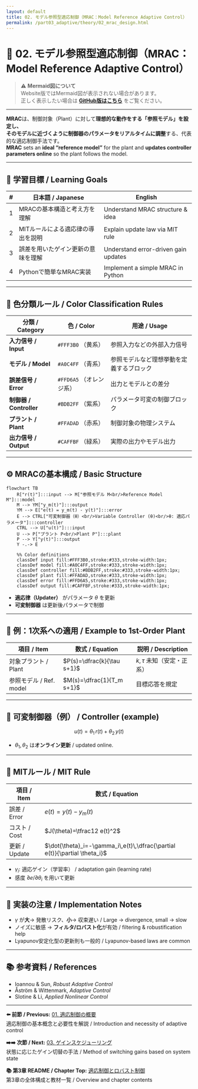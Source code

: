 ```yaml
---
layout: default
title: 02. モデル参照型適応制御（MRAC：Model Reference Adaptive Control）
permalink: /part03_adaptive/theory/02_mrac_design.html
---
```


# 🎯 02. モデル参照型適応制御（MRAC：Model Reference Adaptive Control）

> ⚠️ **Mermaid図について**  
> Website版ではMermaid図が表示されない場合があります。  
> 正しく表示したい場合は **[GitHub版はこちら](https://github.com/Samizo-AITL/EduController/blob/main/part03_adaptive/theory/02_mrac_design.md)** をご覧ください。

---

**MRAC**は、制御対象（Plant）に対して**理想的な動作をする「参照モデル」**を設定し、  
そのモデルに近づくように制御器のパラメータを**リアルタイムに調整**する、代表的な適応制御手法です。  
**MRAC** sets an **ideal “reference model”** for the plant and **updates controller parameters online** so the plant follows the model.

---

## 🎯 学習目標 / Learning Goals

| # | 日本語 / Japanese | English |
|---|-------------------|---------|
| 1 | MRACの基本構造と考え方を理解 | Understand MRAC structure & idea |
| 2 | MITルールによる適応律の導出を説明 | Explain update law via MIT rule |
| 3 | 誤差を用いたゲイン更新の意味を理解 | Understand error-driven gain updates |
| 4 | Pythonで簡単なMRAC実装 | Implement a simple MRAC in Python |

---

## 🎨 色分類ルール / Color Classification Rules

| 分類 / Category | 色 / Color | 用途 / Usage |
|-----------------|------------|--------------|
| **入力信号 / Input** | `#FFF3B0` （黄系） | 参照入力などの外部入力信号 |
| **モデル / Model** | `#A0C4FF` （青系） | 参照モデルなど理想挙動を定義するブロック |
| **誤差信号 / Error** | `#FFD6A5` （オレンジ系） | 出力とモデルとの差分 |
| **制御器 / Controller** | `#BDB2FF` （紫系） | パラメータ可変の制御ブロック |
| **プラント / Plant** | `#FFADAD` （赤系） | 制御対象の物理システム |
| **出力信号 / Output** | `#CAFFBF` （緑系） | 実際の出力やモデル出力 |

---

## ⚙️ MRACの基本構成 / Basic Structure

```mermaid
flowchart TB
    R["r(t)"]:::input --> M["参照モデル M<br/>Reference Model M"]:::model
    M --> YM["y_m(t)"]:::output
    YM --> E["e(t) = y_m(t) - y(t)"]:::error
    E --> CTRL["可変制御器（θ）<br/>Variable Controller (θ)<br/>θ: 適応パラメータ"]:::controller
    CTRL --> U["u(t)"]:::input
    U --> P["プラント P<br/>Plant P"]:::plant
    P --> Y["y(t)"]:::output
    Y -.-> E

    %% Color definitions
    classDef input fill:#FFF3B0,stroke:#333,stroke-width:1px;
    classDef model fill:#A0C4FF,stroke:#333,stroke-width:1px;
    classDef controller fill:#BDB2FF,stroke:#333,stroke-width:1px;
    classDef plant fill:#FFADAD,stroke:#333,stroke-width:1px;
    classDef error fill:#FFD6A5,stroke:#333,stroke-width:1px;
    classDef output fill:#CAFFBF,stroke:#333,stroke-width:1px;
```

- **適応律（Updater）** がパラメータ $\theta$ を更新  
- **可変制御器** は更新後パラメータで制御

---

## 📘 例：1次系への適用 / Example to 1st-Order Plant

| 項目 / Item | 数式 / Equation | 説明 / Description |
|---|---|---|
| 対象プラント / Plant | $P(s)=\dfrac{k}{\tau s+1}$ | $k,\tau$ 未知（安定・正系） |
| 参照モデル / Ref. model | $M(s)=\dfrac{1}{T_m s+1}$ | 目標応答を規定 |

---

## 🧠 可変制御器（例） / Controller (example)

$$
u(t)=\theta_1\,r(t)+\theta_2\,y(t)
$$

- $\theta_1,\theta_2$ は**オンライン更新** / updated online.

---

## 🔁 MITルール / MIT Rule

| 項目 / Item | 数式 / Equation |
|---|---|
| 誤差 / Error | $e(t)=y(t)-y_m(t)$ |
| コスト / Cost | $J(\theta)=\tfrac12 e(t)^2$ |
| 更新 / Update | $\dot{\theta}_i=-\gamma_i\,e(t)\,\dfrac{\partial e(t)}{\partial \theta_i}$ |

- $\gamma_i$: 適応ゲイン（学習率） / adaptation gain (learning rate)  
- 感度 $\partial e/\partial\theta_i$ を用いて更新

---

## 📐 実装の注意 / Implementation Notes

- $\gamma$ が**大**→ 発散リスク、**小**→ 収束遅い / Large → divergence, small → slow  
- ノイズに敏感 → **フィルタ/ロバスト化**が有効 / filtering & robustification help  
- Lyapunov安定化型の更新則も一般的 / Lyapunov-based laws are common

---

## 📚 参考資料 / References

- Ioannou & Sun, *Robust Adaptive Control*  
- Åström & Wittenmark, *Adaptive Control*  
- Slotine & Li, *Applied Nonlinear Control*

---

**⬅️ 前節 / Previous:** [01. 適応制御の概要](https://samizo-aitl.github.io/EduController/part03_adaptive/theory/01_adaptive_intro.html)  
適応制御の基本概念と必要性を解説 / Introduction and necessity of adaptive control

**➡️➡️ 次節 / Next:** [03. ゲインスケジューリング](https://samizo-aitl.github.io/EduController/part03_adaptive/theory/03_gain_scheduling.html)  
状態に応じたゲイン切替の手法 / Method of switching gains based on system state

**📚 第3章 README / Chapter Top:** [適応制御とロバスト制御](https://samizo-aitl.github.io/EduController/part03_adaptive/)  
第3章の全体構成と教材一覧 / Overview and chapter contents
